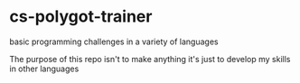 # cs-polygot-trainer
basic programming challenges in a variety of languages

The purpose of this repo isn't to make anything it's just to develop my skills in other languages
